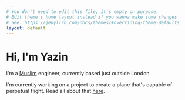 ```yaml
---
# You don't need to edit this file, it's empty on purpose.
# Edit theme's home layout instead if you wanna make some changes
# See: https://jekyllrb.com/docs/themes/#overriding-theme-defaults
layout: default
---
```

# Hi, I'm Yazin

I'm a [Muslim](/islam) engineer, currently based just outside London.

I'm currently working on a project to create a plane that's capable of perpetual flight. Read all about that [here](/perpetual).
